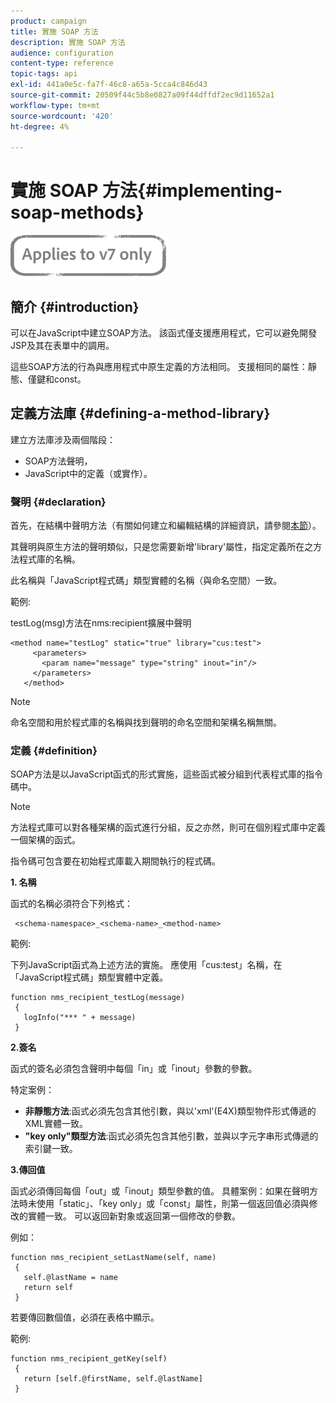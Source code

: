 ```yaml
---
product: campaign
title: 實施 SOAP 方法
description: 實施 SOAP 方法
audience: configuration
content-type: reference
topic-tags: api
exl-id: 441a0e5c-fa7f-46c8-a65a-5cca4c846d43
source-git-commit: 20509f44c5b8e0827a09f44dffdf2ec9d11652a1
workflow-type: tm+mt
source-wordcount: '420'
ht-degree: 4%

---
```


# 實施 SOAP 方法{#implementing-soap-methods}

![](../../assets/v7-only.svg)

## 簡介 {#introduction}

可以在JavaScript中建立SOAP方法。 該函式僅支援應用程式，它可以避免開發JSP及其在表單中的調用。

這些SOAP方法的行為與應用程式中原生定義的方法相同。 支援相同的屬性：靜態、僅鍵和const。

## 定義方法庫 {#defining-a-method-library}

建立方法庫涉及兩個階段：

* SOAP方法聲明，
* JavaScript中的定義（或實作）。

### 聲明 {#declaration}

首先，在結構中聲明方法（有關如何建立和編輯結構的詳細資訊，請參閱[本節](../../configuration/using/about-schema-edition.md)）。

其聲明與原生方法的聲明類似，只是您需要新增&#39;library&#39;屬性，指定定義所在之方法程式庫的名稱。

此名稱與「JavaScript程式碼」類型實體的名稱（與命名空間）一致。

範例:

testLog(msg)方法在nms:recipient擴展中聲明

```
<method name="testLog" static="true" library="cus:test">
     <parameters>
       <param name="message" type="string" inout="in"/>
     </parameters>
   </method>
```

>[!NOTE]
>
>命名空間和用於程式庫的名稱與找到聲明的命名空間和架構名稱無關。

### 定義 {#definition}

SOAP方法是以JavaScript函式的形式實施，這些函式被分組到代表程式庫的指令碼中。

>[!NOTE]
>
>方法程式庫可以對各種架構的函式進行分組，反之亦然，則可在個別程式庫中定義一個架構的函式。

指令碼可包含要在初始程式庫載入期間執行的程式碼。

**1. 名稱**

函式的名稱必須符合下列格式：

```
 <schema-namespace>_<schema-name>_<method-name>
```

範例:

下列JavaScript函式為上述方法的實施。 應使用「cus:test」名稱，在「JavaScript程式碼」類型實體中定義。

```
function nms_recipient_testLog(message)
 {
   logInfo("*** " + message)
 }
```

**2.簽名**

函式的簽名必須包含聲明中每個「in」或「inout」參數的參數。

特定案例：

* **非靜態方法**:函式必須先包含其他引數，與以&#39;xml&#39;(E4X)類型物件形式傳遞的XML實體一致。
* **&quot;key only&quot;類型方法**:函式必須先包含其他引數，並與以字元字串形式傳遞的索引鍵一致。

**3.傳回值**

函式必須傳回每個「out」或「inout」類型參數的值。 具體案例：如果在聲明方法時未使用「static」、「key only」或「const」屬性，則第一個返回值必須與修改的實體一致。 可以返回新對象或返回第一個修改的參數。

例如：

```
function nms_recipient_setLastName(self, name)
 {
   self.@lastName = name
   return self
 }
```

若要傳回數個值，必須在表格中顯示。

範例:

```
function nms_recipient_getKey(self)
 {
   return [self.@firstName, self.@lastName]
 }
```

